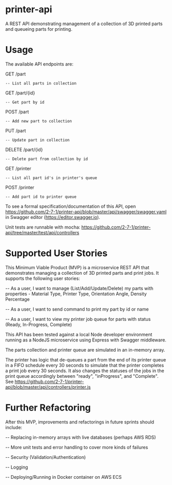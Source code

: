 # printer-api
A REST API demonstrating management of a collection of 3D printed parts and queueing parts for printing.

# Usage
The available API endpoints are:

GET /part
    
    -- List all parts in collection

GET /part/{id}

    -- Get part by id

POST /part

    -- Add new part to collection

PUT /part

    -- Update part in collection

DELETE /part/{id}

    -- Delete part from collection by id

GET /printer

    -- List all part id's in printer's queue

POST /printer

    -- Add part id to printer queue

To see a formal specification/documentation of this API, open https://github.com/2-7-1/printer-api/blob/master/api/swagger/swagger.yaml in Swagger editor (https://editor.swagger.io).

Unit tests are runnable with mocha: https://github.com/2-7-1/printer-api/tree/master/test/api/controllers 

# Supported User Stories
This Minimum Viable Product (MVP) is a microservice REST API that demonstrates managing a collection of
3D printed parts and print jobs.  It supports the following user stories:

-- As a user, I want to manage (List/Add/Update/Delete) my parts with properties - Material Type, Printer Type, Orientation Angle, Density Percentage

-- As a user, I want to send command to print my part by id or name

-- As a user, I want to view my printer job queue for parts with status (Ready, In-Progress, Complete)

This API has been tested against a local Node developer environment running as a NodeJS microservice using Express with Swagger middleware.

The parts collection and printer queue are simulated in an in-memory array.

The printer has logic that de-queues a part from the end of its printer queue in a FIFO schedule every 30 seconds to simulate that the printer completes a print job every 30 seconds.  It also changes the statuses of the jobs in the print queue accordingly between "ready", "inProgress", and "Complete".  See https://github.com/2-7-1/printer-api/blob/master/api/controllers/printer.js 

# Further Refactoring
After this MVP, improvements and refactorings in future sprints should include:

-- Replacing in-memory arrays with live databases (perhaps AWS RDS)

-- More unit tests and error handling to cover more kinds of failures

-- Security (Validation/Authentication)

-- Logging

-- Deploying/Running in Docker container on AWS ECS